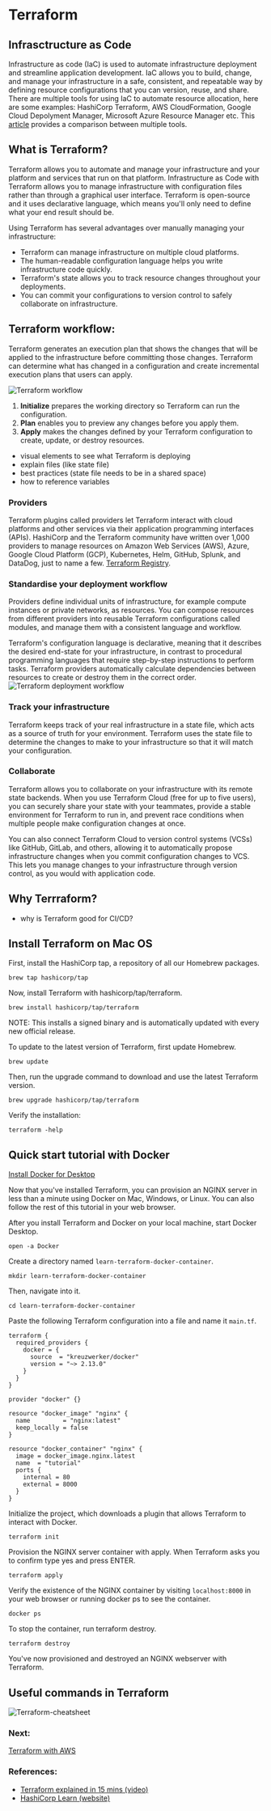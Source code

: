# Terraform

## Infrasctructure as Code

Infrastructure as code (IaC) is used to automate infrastructure deployment and streamline application development. IaC allows you to build, change, and manage your infrastructure in a safe, consistent, and repeatable way by defining resource configurations that you can version, reuse, and share.
There are multiple tools for using IaC to automate resource allocation, here are some examples: HashiCorp Terraform, AWS CloudFormation, Google Cloud Depolyment Manager, Microsoft Azure Resource Manager etc. This [article](https://www.techtarget.com/searchdatacenter/feature/IaC-tools-comparison-shows-benefits-of-automated-deployments) provides a comparison between multiple tools.

## What is Terraform?

Terraform allows you to automate and manage your infrastructure and your platform and services that run on that platform. Infrastructure as Code with Terraform allows you to manage infrastructure with configuration files rather than through a graphical user interface. Terraform is open-source and it uses declarative language, which means you'll only need to define what your end result should be. 

Using Terraform has several advantages over manually managing your infrastructure:

* Terraform can manage infrastructure on multiple cloud platforms.
* The human-readable configuration language helps you write infrastructure code quickly.
* Terraform's state allows you to track resource changes throughout your deployments.
* You can commit your configurations to version control to safely collaborate on infrastructure.

## Terraform workflow:

Terraform generates an execution plan that shows the changes that will be applied to the infrastructure before committing those changes. Terraform can determine what has changed in a configuration and create incremental execution plans that users can apply. 

![Terraform workflow](https://github.com/madetech/data-101/blob/main/images/terraform-workflow.png?raw=true)

1. **Initialize** prepares the working directory so Terraform can run the configuration.
2. **Plan** enables you to preview any changes before you apply them.
3. **Apply** makes the changes defined by your Terraform configuration to create, update, or destroy resources.

- visual elements to see what Terraform is deploying
- explain files (like state file)
- best practices (state file needs to be in a shared space)
- how to reference variables
### Providers
Terraform plugins called providers let Terraform interact with cloud platforms and other services via their application programming interfaces (APIs). HashiCorp and the Terraform community have written over 1,000 providers to manage resources on Amazon Web Services (AWS), Azure, Google Cloud Platform (GCP), Kubernetes, Helm, GitHub, Splunk, and DataDog, just to name a few. 
[Terraform Registry](https://registry.terraform.io/browse/providers).

### Standardise your deployment workflow
Providers define individual units of infrastructure, for example compute instances or private networks, as resources. You can compose resources from different providers into reusable Terraform configurations called modules, and manage them with a consistent language and workflow.

Terraform's configuration language is declarative, meaning that it describes the desired end-state for your infrastructure, in contrast to procedural programming languages that require step-by-step instructions to perform tasks. Terraform providers automatically calculate dependencies between resources to create or destroy them in the correct order.
![Terraform deployment workflow](https://github.com/madetech/data-101/blob/terraform-tutorial/images/terraform.png)


### Track your infrastructure
Terraform keeps track of your real infrastructure in a state file, which acts as a source of truth for your environment. Terraform uses the state file to determine the changes to make to your infrastructure so that it will match your configuration.

### Collaborate
Terraform allows you to collaborate on your infrastructure with its remote state backends. When you use Terraform Cloud (free for up to five users), you can securely share your state with your teammates, provide a stable environment for Terraform to run in, and prevent race conditions when multiple people make configuration changes at once.

You can also connect Terraform Cloud to version control systems (VCSs) like GitHub, GitLab, and others, allowing it to automatically propose infrastructure changes when you commit configuration changes to VCS. This lets you manage changes to your infrastructure through version control, as you would with application code.

## Why Terrraform?
- why is Terraform good for CI/CD?


## Install Terraform on Mac OS
First, install the HashiCorp tap, a repository of all our Homebrew packages.

```
brew tap hashicorp/tap
```

Now, install Terraform with hashicorp/tap/terraform.

```
brew install hashicorp/tap/terraform
```

NOTE: This installs a signed binary and is automatically updated with every new official release.

To update to the latest version of Terraform, first update Homebrew.
```
brew update
```

Then, run the upgrade command to download and use the latest Terraform version.
```
brew upgrade hashicorp/tap/terraform
```

Verify the installation:
```
terraform -help
```

## Quick start tutorial with Docker

[Install Docker for Desktop](https://docs.docker.com/desktop/install/mac-install/)

Now that you've installed Terraform, you can provision an NGINX server in less than a minute using Docker on Mac, Windows, or Linux. You can also follow the rest of this tutorial in your web browser.

After you install Terraform and Docker on your local machine, start Docker Desktop.
```
open -a Docker
```

Create a directory named `learn-terraform-docker-container`.
```
mkdir learn-terraform-docker-container
```
Then, navigate into it.
```
cd learn-terraform-docker-container
```

Paste the following Terraform configuration into a file and name it `main.tf`.
```
terraform {
  required_providers {
    docker = {
      source  = "kreuzwerker/docker"
      version = "~> 2.13.0"
    }
  }
}

provider "docker" {}

resource "docker_image" "nginx" {
  name         = "nginx:latest"
  keep_locally = false
}

resource "docker_container" "nginx" {
  image = docker_image.nginx.latest
  name  = "tutorial"
  ports {
    internal = 80
    external = 8000
  }
}
```

Initialize the project, which downloads a plugin that allows Terraform to interact with Docker.
```
terraform init
```

Provision the NGINX server container with apply. When Terraform asks you to confirm type yes and press ENTER.
```
terraform apply
```

Verify the existence of the NGINX container by visiting `localhost:8000` in your web browser or running docker ps to see the container.

```
docker ps
```

To stop the container, run terraform destroy.
```
terraform destroy
```
You've now provisioned and destroyed an NGINX webserver with Terraform.

## Useful commands in Terraform

![Terraform-cheatsheet](https://github.com/madetech/data-101/blob/terraform-tutorial/images/terraform-cheatsheet.png)


### Next:
[Terraform with AWS](Terraform_AWS.md)


### References:
* [Terraform explained in 15 mins (video)](https://www.youtube.com/watch?v=l5k1ai_GBDE)
* [HashiCorp Learn (website)](https://learn.hashicorp.com/terraform)
